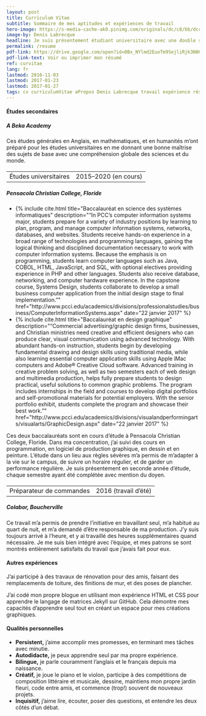 ```yaml
---
layout: post
title: Curriculum Vitae
subtitle: Sommaire de mes aptitudes et expériences de travail
hero-image: https://s-media-cache-ak0.pinimg.com/originals/dc/c8/bb/dcc8bbdd1b01ad29cfb098394e36d901.jpg
image-by: Denis Labrecque
headline: Je suis présentement étudiant universitaire avec une double spécialisation en systèmes informatiques et en design graphique.
permalink: /resume
pdf-link: https://drive.google.com/open?id=0Bx_NYlmd2EuoTm9SejliRjk3N00
pdf-link-text: Voir ou imprimer mon résumé
ref: curvitae
lang: fr
lastmod: 2016-11-03
lastmod: 2017-01-23
lastmod: 2017-01-27
tags: cv curriculumVitae aPropos Denis Labrecque travail expérience résumé biographie université étudiant systèmesInformatiques designGraphique
---
```

<div class="resume-wrapper">
  <h4>Études secondaires</h4>
  <h5 class="workplace">A Beka Academy</h5>
  <p>Ces études générales en Anglais, en mathématiques, et en humanités m’ont préparé pour les études universitaires en me donnant une bonne maîtrise des sujets de base avec une compréhension globale des sciences et du monde.</p>

<h4><table><tr><td>Études universitaires</td><td>2015&ndash;2020 (en cours)</td></tr></table></h4>
<h5 class="workplace">Pensacola Christian College, Floride</h5>
<ul>
<li>{% include cite.html title="Baccalauréat en science des systèmes informatiques" description="“In PCC’s computer information systems major, students prepare for a variety of industry positions by learning to plan, program, and manage computer information systems, networks, databases, and websites. Students receive hands-on experience in a broad range of technologies and programming languages, gaining the logical thinking and disciplined documentation necessary to work with computer information systems.
Because the emphasis is on programming, students learn computer languages such as Java, COBOL, HTML, JavaScript, and SQL, with optional electives providing experience in PHP and other languages. Students also receive database, networking, and computer hardware experience. In the capstone course, Systems Design, students collaborate to develop a small business computer application from the initial design stage to final implementation.”" href="http://www.pcci.edu/academics/divisions/professionalstudies/business/ComputerInformationSystems.aspx" date="22 janvier 2017" %}</li>
<li>{% include cite.html title="Baccalauréat en design graphique" description="“Commercial advertising/graphic design firms, businesses, and Christian ministries need creative and efficient designers who can produce clear, visual communication using advanced technology. With abundant hands-on instruction, students begin by developing fundamental drawing and design skills using traditional media, while also learning essential computer application skills using Apple iMac computers and Adobe® Creative Cloud software. Advanced training in creative problem solving, as well as two semesters each of web design and multimedia production, helps fully prepare students to design practical, useful solutions to common graphic problems.
The program includes internships in the field and courses to develop digital portfolios and self-promotional materials for potential employers. With the senior portfolio exhibit, students complete the program and showcase their best work.”" href="http://www.pcci.edu/academics/divisions/visualandperformingarts/visualarts/GraphicDesign.aspx" date="22 janvier 2017" %}</li>
</ul>
<p>Ces deux baccalauréats sont en cours d’étude à Pensacola Christian College, Floride. Dans ma concentration, j’ai suivi des cours en programmation, en logiciel de production graphique, en dessin et en peinture. L’étude dans un lieu aux règles sévères m’a permis de m’adapter à la vie sur le campus, de suivre un horaire régulier, et de garder un performance régulière. Je suis présentement en seconde année d’étude, chaque semestre ayant été complétée avec mention du doyen.</p>
<h4><table><tr><td>Préparateur de commandes</td><td>2016 (travail d’été)</td></tr></table></h4>
<h5 class="workplace">Colabor, Boucherville</h5>
<p>Ce travail m’a permis de prendre l’initiative en travaillant seul, m’a habitué au quart de nuit, et m’a demandé d’être responsable de ma production. J’y suis toujours arrivé à l’heure, et y ai travaillé des heures supplémentaires quand nécessaire. Je me suis bien intégré avec l’équipe, et mes patrons se sont montrés entièrement satisfaits du travail que j’avais fait pour eux.</p>

<h4>Autres expériences</h4>
<p>J’ai participé à des travaux de rénovation pour des amis, faisant des remplacements de toiture, des finitions de mur, et des poses de plancher.</p>
<p>J’ai codé mon propre blogue en utilisant mon expérience HTML et CSS pour apprendre le langage de matrices Jekyll sur GitHub. Cela démontre mes capacités d’apprendre seul tout en créant un espace pour mes créations graphiques.</p>

<h4>Qualités personnelles</h4>
<ul>
<li><strong>Persistent,</strong> j’aime accomplir mes promesses, en terminant mes tâches avec minutie.</li>
<li><strong>Autodidacte,</strong> je peux apprendre seul par ma propre expérience.</li>
<li><strong>Bilingue,</strong> je parle couramment l’anglais et le français depuis ma naissance.</li>
<li><strong>Créatif,</strong> je joue le piano et le violon, participe à des compétitions de composition littéraire et musicale, dessine, maintiens mon propre jardin fleuri, code entre amis, et commence (trop!) souvent de nouveaux projets.</li>
<li><strong>Inquisitif,</strong> j’aime lire, écouter, poser des questions, et entendre les deux côtés d’un débat.</li>
</ul>
</div>
